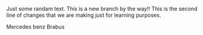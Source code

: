 Just some randam text. This is a new branch by the way!!
This is the second line of changes that we are making just for learning purposes.

Mercedes benz Brabus
